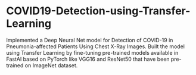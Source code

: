 # COVID19-Detection-using-Transfer-Learning

Implemented a Deep Neural Net model for Detection of COVID-19 in Pneumonia-affected Patients Using Chest X-Ray Images. Built the model using Transfer Learning by fine-tuning pre-trained models available in FastAI based on PyTorch like VGG16 and ResNet50 that have been pre-trained on ImageNet dataset.
